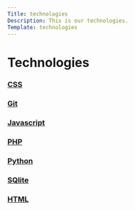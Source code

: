 ```yaml
---
Title: technologies
Description: This is our technologies.
Template: technologies
---
```


Technologies
==========================

<div> 
<a class= "technologies tec1" href="technologies/css">
<h3> CSS</h3>
</a> 
 
</div>

<div> 
<a class="technologies tec2" href="technologies/git">
<h3> Git </h3>
</a>
</div>

<div>
<a class="technologies tec3" href="technologies/javascript">
<h3> Javascript </h3>
</a>
</div>

<div>
<a class="technologies tec4" href="technologies/php">
<h3> PHP </h3>
</a>
</div>

<div>
<a class="technologies tec5" href="technologies/python">
<h3> Python </h3>
</a>
</div>

<div>
<a class="technologies tec6" href="technologies/sqlite">
<h3> SQlite </h3>
</a>
</div>

<div class="tec7">
<a href="technologies/html">
<h3> HTML </h3>
</a>
</div>

